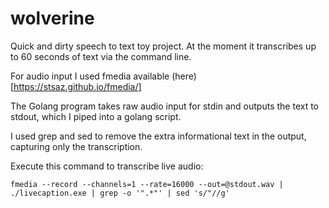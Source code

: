# wolverine
Quick and dirty speech to text toy project. At the moment it transcribes up to 60 seconds of text via the command line. 

For audio input I used fmedia available (here)[https://stsaz.github.io/fmedia/]  

The Golang program takes raw audio input for stdin and outputs the text to stdout, which I piped into a golang script.

I used grep and sed to remove the extra informational text in the output, capturing only the transcription.   

Execute this command to transcribe live audio:   

```
fmedia --record --channels=1 --rate=16000 --out=@stdout.wav | ./livecaption.exe | grep -o '".*"' | sed 's/"//g'
```

